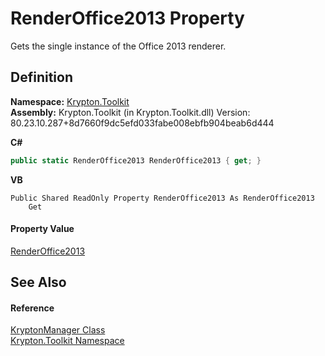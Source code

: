 # RenderOffice2013 Property


Gets the single instance of the Office 2013 renderer.



## Definition
**Namespace:** <a href="79d2eac2-21f4-54ff-7552-b20c33c30600.md">Krypton.Toolkit</a>  
**Assembly:** Krypton.Toolkit (in Krypton.Toolkit.dll) Version: 80.23.10.287+8d7660f9dc5efd033fabe008ebfb904beab6d444

**C#**
``` C#
public static RenderOffice2013 RenderOffice2013 { get; }
```
**VB**
``` VB
Public Shared ReadOnly Property RenderOffice2013 As RenderOffice2013
	Get
```



#### Property Value
<a href="86d356db-2ca2-e896-695f-ad90f3877e43.md">RenderOffice2013</a>

## See Also


#### Reference
<a href="fd000c89-b24b-9dde-c880-bccf31b10060.md">KryptonManager Class</a>  
<a href="79d2eac2-21f4-54ff-7552-b20c33c30600.md">Krypton.Toolkit Namespace</a>  

